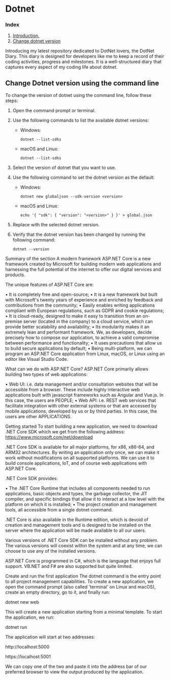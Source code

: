 # Dotnet

### Index

1. [ Introduction. ](#introduction)
2. [ Change dotnet version](#version)

<a name="introduction"></a>
Introducing my latest repository dedicated to DotNet lovers, the DotNet Diary. This diary is designed for developers like me to keep a record of their coding activities, progress and milestones. It is a well-structured diary that captures every aspect of my coding life about dotnet.

<a name="version"></a>
## Change Dotnet version using the command line
To change the version of dotnet using the command line, follow these steps:

1. Open the command prompt or terminal.
2. Use the following commands to list the available dotnet versions:

   - Windows:

        ```
        dotnet --list-sdks
        ```

   - macOS and Linux:

        ```
        dotnet --list-sdks
        ```

3. Select the version of dotnet that you want to use.
4. Use the following command to set the dotnet version as the default:

   - Windows:

        ```
        dotnet new globaljson --sdk-version <version>
        ```

   - macOS and Linux:

        ```
        echo '{ "sdk": { "version": "<version>" } }' > global.json
        ```

5. Replace <version> with the selected dotnet version.
6. Verify that the dotnet version has been changed by running the following command:

   ```
   dotnet --version
   ```

Summary of the section
A modern framework
ASP.NET Core is a new framework created by Microsoft for building modern web applications and harnessing the full potential of the internet to offer our digital services and products.

The unique features of ASP.NET Core are:

• It is completely free and open-source;
• It is a new framework but built with Microsoft's twenty years of experience and enriched by feedback and contributions from the community;
• Easily enables writing applications compliant with European regulations, such as GDPR and cookie regulations;
• It is cloud-ready, designed to make it easy to transition from an on-premise server (located in the company) to a cloud service, which can provide better scalability and availability;
• Its modularity makes it an extremely lean and performant framework. We, as developers, decide precisely how to compose our application, to achieve a valid compromise between performance and functionality;
• It uses precautions that allow us to build secure applications by default;
• Being multi-platform, we can program an ASP.NET Core application from Linux, macOS, or Linux using an editor like Visual Studio Code.

What can we do with ASP.NET Core?
ASP.NET Core primarily allows building two types of web applications:

• Web UI: i.e. data management and/or consultation websites that will be accessible from a browser. These include highly interactive web applications built with javascript frameworks such as Angular and Vue.js. In this case, the users are PEOPLE;
• Web API: i.e. REST web services that facilitate integration with other external systems or that are accessed by mobile applications, developed by us or by third parties. In this case, the users are other APPLICATIONS.

Getting started
To start building a new application, we need to download .NET Core SDK which we get from the following address: https://www.microsoft.com/net/download

.NET Core SDK is available for all major platforms, for x86, x86-64, and ARM32 architectures. By writing an application only once, we can make it work without modifications on all supported platforms. We can use it to build console applications, IoT, and of course web applications with ASP.NET Core.

.NET Core SDK provides:

• The .NET Core Runtime that includes all components needed to run applications, basic objects and types, the garbage collector, the JIT compiler, and specific bindings that allow it to interact at a low level with the platform on which it is installed;
• The project creation and management tools, all accessible from a single dotnet command.

.NET Core is also available in the Runtime edition, which is devoid of creation and management tools and is designed to be installed on the server where the application will be made available to all our users.

Various versions of .NET Core SDK can be installed without any problem. The various versions will coexist within the system and at any time, we can choose to use any of the installed versions.

ASP.NET Core is programmed in C#, which is the language that enjoys full support. VB.NET and F# are also supported but quite limited.

Create and run the first application
The dotnet command is the entry point to all project management capabilities. To create a new application, we open the command prompt (also called 'terminal' on Linux and macOS), create an empty directory, go to it, and finally run:

dotnet new web

This will create a new application starting from a minimal template. To start the application, we run:

dotnet run

The application will start at two addresses:

http://localhost:5000

https://localhost:5001

We can copy one of the two and paste it into the address bar of our preferred browser to view the output produced by the application.
